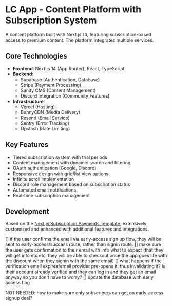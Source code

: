 # LC App - Content Platform with Subscription System

A content platform built with Next.js 14, featuring subscription-based access to premium content. The platform integrates multiple services.

## Core Technologies

- **Frontend**: Next.js 14 (App Router), React, TypeScript
- **Backend**:
  - Supabase (Authentication, Database)
  - Stripe (Payment Processing)
  - Sanity CMS (Content Management)
  - Discord Integration (Community Features)
- **Infrastructure**:
  - Vercel (Hosting)
  - BunnyCDN (Media Delivery)
  - Resend (Email Service)
  - Sentry (Error Tracking)
  - Upstash (Rate Limiting)

## Key Features

- Tiered subscription system with trial periods
- Content management with dynamic search and filtering
- OAuth authentication (Google, Discord)
- Responsive design with grid/list view options
- Infinite scroll implementation
- Discord role management based on subscription status
- Automated email notifications
- Real-time subscription management

## Development

Based on the [Next.js Subscription Payments Template](https://github.com/vercel/nextjs-subscription-payments), extensively customized and enhanced with additional features and integrations.

<!-- TODO -->

<!-- early access -->

[] if the user confirms the email via early-access sign up flow, they will be sent to early-access/success route, rather than signin route.
[] make sure the user gets confirmation to their email with info what to expect (that they will get info etc etc, they will be able to checkout once the app goes life with the discount when they signin with the same email)
[] what happens if the verification email expires/email provider pre-opens it, thus invalidating it? Is their account already verified and they can log in and they get an email anyway so you don't have to worry?
[] update the database with early access flag

NOT NEEDED:
how to make sure only subscribers can get on early-access signup deal?

<!--  -->
